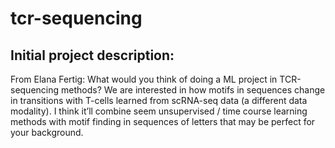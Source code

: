 # tcr-sequencing

## Initial project description:
From Elana Fertig: What would you think of doing a ML project in TCR-sequencing methods?
We are interested in how motifs in sequences change in transitions with T-cells learned from scRNA-seq data (a different data modality). 
I think it’ll combine seem unsupervised / time course learning methods with motif finding in sequences of letters that may be perfect for your background.
